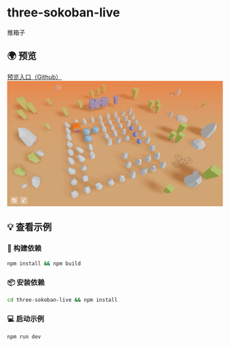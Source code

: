 # three-sokoban-live
  推箱子

 ## 🌍 预览

[预览入口（Github）](https://liamwu50.github.io/three-sokoban-live)
![Screenshot 2023-10-30 alle 23 54 57](https://raw.githubusercontent.com/LiamWu50/three-sokoban-live/main/public/sokoban-banner.png)

## 💡 查看示例

### 🔨 构建依赖

```bash
npm install && npm build
```

### 📦 安装依赖

```bash
cd three-sokoban-live && npm install
```

### 💻 启动示例

```bash
npm run dev
```
